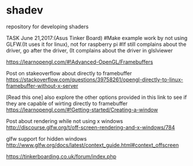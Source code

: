 # shadev
repository for developing shaders


TASK June 21,2017:(Asus Tinker Board)
#Make example work by not using GLFW.(It uses it for linux), not for raspberry pi
#If still complains about the driver, go after the driver, (It complains about the driver in glslviewer


https://learnopengl.com/#!Advanced-OpenGL/Framebuffers

Post on stakeoverflow about directly to framebuffer
https://stackoverflow.com/questions/39758261/opengl-directly-to-linux-framebuffer-without-x-server

[Read this one] also explore the other options provided in this link to see if they are capable of wirting directly to framebuffer 
https://learnopengl.com/#!Getting-started/Creating-a-window

Post about rendering while not using x windows
http://discourse.glfw.org/t/off-screen-rendering-and-x-windows/784

glfw support for hidden windows
http://www.glfw.org/docs/latest/context_guide.html#context_offscreen


https://tinkerboarding.co.uk/forum/index.php

